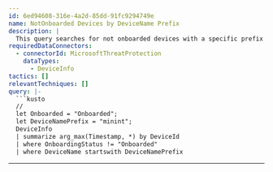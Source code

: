 ```yaml
---
id: 6ed94608-316e-4a2d-85dd-91fc9294749e
name: NotOnboarded Devices by DeviceName Prefix
description: |
  This query searches for not onboarded devices with a specific prefix
requiredDataConnectors:
  - connectorId: MicrosoftThreatProtection
    dataTypes:
      - DeviceInfo
tactics: []
relevantTechniques: []
query: |-
  ```kusto
  //
  let Onboarded = "Onboarded";
  let DeviceNamePrefix = "minint";
  DeviceInfo
  | summarize arg_max(Timestamp, *) by DeviceId
  | where OnboardingStatus != "Onboarded"
  | where DeviceName startswith DeviceNamePrefix
  ```
---
```


